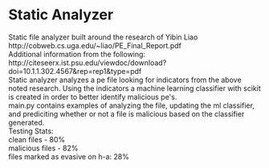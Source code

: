 <H1>Static Analyzer</h1>
Static file analyzer built around the research of Yibin Liao http://cobweb.cs.uga.edu/~liao/PE_Final_Report.pdf
<br>
Additional information from the following: http://citeseerx.ist.psu.edu/viewdoc/download?doi=10.1.1.302.4567&rep=rep1&type=pdf
<br>
Static analyzer analyzes a pe file looking for indicators from the above noted research. Using the indicators a machine learning classifier with scikit is created in order to better identify malicious pe's. 
<br>
main.py contains examples of analyzing the file, updating the ml classifier, and prediciting whether or not a file is malicious based on the classifier generated.

<br>
Testing Stats:
<br>
clean files - 80%
<br>
malicious files - 82%
<br>
files marked as evasive on h-a: 28%
